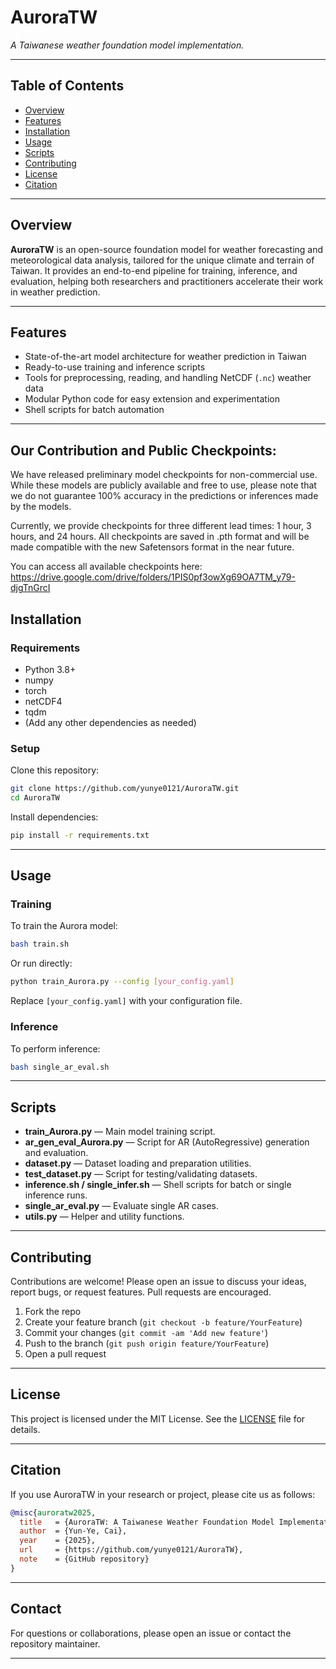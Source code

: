 <!-- ```markdown -->
# AuroraTW

*A Taiwanese weather foundation model implementation.*

---

## Table of Contents

- [Overview](#overview)
- [Features](#features)
- [Installation](#installation)
- [Usage](#usage)
- [Scripts](#scripts)
- [Contributing](#contributing)
- [License](#license)
- [Citation](#citation)

---

## Overview

**AuroraTW** is an open-source foundation model for weather forecasting and meteorological data analysis, tailored for the unique climate and terrain of Taiwan. It provides an end-to-end pipeline for training, inference, and evaluation, helping both researchers and practitioners accelerate their work in weather prediction.

---

## Features

- State-of-the-art model architecture for weather prediction in Taiwan
- Ready-to-use training and inference scripts
- Tools for preprocessing, reading, and handling NetCDF (`.nc`) weather data
- Modular Python code for easy extension and experimentation
- Shell scripts for batch automation

---

<!-- ## Directory Structure

```

aurora/                  # Core model and utility modules
ar\_gen\_eval\_Aurora.py    # AR generation & evaluation script for Aurora
dataset.py               # Dataset handling and loading utilities
inference.sh             # Shell script for running inference
read\_nc\_files.py         # Script to read NetCDF (.nc) weather data
single\_ar\_eval.py        # Evaluation script for single AR instances
single\_infer.sh          # Shell script for single inference runs
test\_dataset.py          # Script for dataset testing and validation
train.sh                 # Shell script for starting training
train\_Aurora.py          # Main training script for the Aurora model
utils.py                 # General utility functions

````

--- -->

## Our Contribution and Public Checkpoints:
We have released preliminary model checkpoints for non-commercial use.
While these models are publicly available and free to use,
please note that we do not guarantee 100% accuracy in the predictions or inferences made by the models.

Currently, we provide checkpoints for three different lead times: 1 hour, 3 hours, and 24 hours.
All checkpoints are saved in .pth format and will be made compatible with the new Safetensors format in the near future.

You can access all available checkpoints here:
https://drive.google.com/drive/folders/1PIS0pf3owXg69OA7TM_y79-djgTnGrcI

## Installation

### Requirements

- Python 3.8+
- numpy
- torch
- netCDF4
- tqdm
- (Add any other dependencies as needed)

### Setup

Clone this repository:
```bash
git clone https://github.com/yunye0121/AuroraTW.git
cd AuroraTW
````

Install dependencies:

```bash
pip install -r requirements.txt
```

---

## Usage

### Training

To train the Aurora model:

```bash
bash train.sh
```

Or run directly:

```bash
python train_Aurora.py --config [your_config.yaml]
```

Replace `[your_config.yaml]` with your configuration file.

### Inference

To perform inference:

```bash
bash single_ar_eval.sh
```

<!-- Or run directly:

```bash
python ar_gen_eval_Aurora.py --input [input_file] --output [output_file]
``` -->

<!-- ### Dataset Preparation

Prepare your weather datasets in the required format. Use `read_nc_files.py` to preprocess NetCDF (`.nc`) files:

```bash
python read_nc_files.py --input [raw_data.nc] --output [processed_data.npy]
``` -->

<!-- ### Testing

To validate your dataset or model:

```bash
python test_dataset.py
``` -->

---

## Scripts

* **train\_Aurora.py** — Main model training script.
* **ar\_gen\_eval\_Aurora.py** — Script for AR (AutoRegressive) generation and evaluation.
* **dataset.py** — Dataset loading and preparation utilities.
* **test\_dataset.py** — Script for testing/validating datasets.
* **inference.sh / single\_infer.sh** — Shell scripts for batch or single inference runs.
* **single\_ar\_eval.py** — Evaluate single AR cases.
* **utils.py** — Helper and utility functions.

---

## Contributing

Contributions are welcome! Please open an issue to discuss your ideas, report bugs, or request features. Pull requests are encouraged.

1. Fork the repo
2. Create your feature branch (`git checkout -b feature/YourFeature`)
3. Commit your changes (`git commit -am 'Add new feature'`)
4. Push to the branch (`git push origin feature/YourFeature`)
5. Open a pull request

---

## License

This project is licensed under the MIT License.
See the [LICENSE](LICENSE) file for details.

---

## Citation

If you use AuroraTW in your research or project, please cite us as follows:

```bibtex
@misc{auroratw2025,
  title   = {AuroraTW: A Taiwanese Weather Foundation Model Implementation},
  author  = {Yun-Ye, Cai},
  year    = {2025},
  url     = {https://github.com/yunye0121/AuroraTW},
  note    = {GitHub repository}
}
```

---

## Contact

For questions or collaborations, please open an issue or contact the repository maintainer.

---
